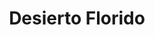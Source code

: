 ---
layout: poems
title: Desierto Florido
image: /assets/images/desierto-florido.png
link:  /imagenes/003/
---